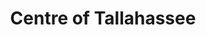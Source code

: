 ---
title: "Centre of Tallahassee"
url: /tallahassee/centre-of-tallahassee/
shop: Einkaufszentrum
---